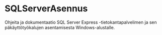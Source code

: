 # SQLServerAsennus
Ohjeita ja dokumentaatio SQL Server Express -tietokantapalvelimen ja sen päkäyttötyökalujen asentamisesta Windows-alustalle.
